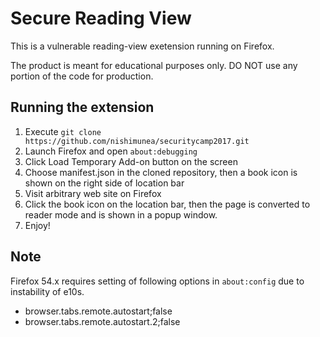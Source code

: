# Secure Reading View

This is a vulnerable reading-view exetension running on Firefox.

The product is meant for educational purposes only.
DO NOT use any portion of the code for production.

Running the extension
----------------

1. Execute `git clone https://github.com/nishimunea/securitycamp2017.git`
2. Launch Firefox and open `about:debugging`
3. Click Load Temporary Add-on button on the screen
4. Choose manifest.json in the cloned repository, then a book icon is shown on the right side of location bar
5. Visit arbitrary web site on Firefox
6. Click the book icon on the location bar, then the page is converted to reader mode and is shown in a popup window.
7. Enjoy!

Note
----------------

Firefox 54.x requires setting of following options in `about:config` due to instability of e10s.

- browser.tabs.remote.autostart;false
- browser.tabs.remote.autostart.2;false
